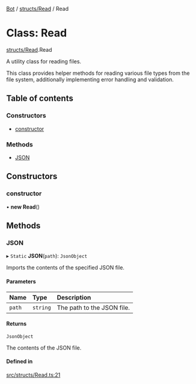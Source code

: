 [Bot](../README.md) / [structs/Read](../modules/structs_Read.md) / Read

# Class: Read

[structs/Read](../modules/structs_Read.md).Read

A utility class for reading files.

This class provides helper methods for reading various file types from the
file system, additionally implementing error handling and validation.

## Table of contents

### Constructors

- [constructor](structs_Read.Read.md#constructor)

### Methods

- [JSON](structs_Read.Read.md#json)

## Constructors

### constructor

• **new Read**()

## Methods

### JSON

▸ `Static` **JSON**(`path`): `JsonObject`

Imports the contents of the specified JSON file.

#### Parameters

| Name | Type | Description |
| :------ | :------ | :------ |
| `path` | `string` | The path to the JSON file. |

#### Returns

`JsonObject`

The contents of the JSON file.

#### Defined in

[src/structs/Read.ts:21](https://github.com/Norviah/bot/blob/20927fc/src/structs/Read.ts#L21)
